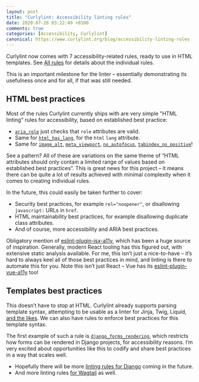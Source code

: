 ```yaml
---
layout: post
title: "Curlylint: Accessibility linting rules"
date: 2020-07-26 03:22:49 +0100
comments: true
categories: [Accessibility, Curlylint]
canonical: https://www.curlylint.org/blog/accessibility-linting-rules
---
```


Curlylint now comes with 7 accessibility-related rules, ready to use in HTML templates. See [All rules](https://www.curlylint.org/docs/rules/all) for details about the individual rules.

<!-- more -->

This is an important milestone for the linter – essentially demonstrating its usefulness once and for all, if that was still needed.

## HTML best practices

Most of the rules Curlylint currently ships with are very simple "HTML linting" rules for accessibility, based on established best practice:

- [`aria_role`](https://www.curlylint.org/docs/rules/aria_role) just checks that `role` attributes are valid.
- Same for [`html_has_lang`](https://www.curlylint.org/docs/rules/html_has_lang), for the `html` `lang` attribute.
- Same for [`image_alt`](https://www.curlylint.org/docs/rules/image_alt), [`meta_viewport`](https://www.curlylint.org/docs/rules/meta_viewport), [`no_autofocus`](https://www.curlylint.org/docs/rules/no_autofocus), [`tabindex_no_positive`](https://www.curlylint.org/docs/rules/tabindex_no_positive)!

See a pattern? All of these are variations on the same theme of “HTML attributes should only contain a limited range of values based on established best practices”. This is great news for this project – it means there can be quite a lot of results achieved with minimal complexity when it comes to creating individual rules.

In the future, this could easily be taken further to cover:

- Security best practices, for example `rel="noopener"`, or disallowing `javascript:` URLs in `href`.
- HTML maintainability best practices, for example disallowing duplicate class attributes.
- And of course, more accessibility and ARIA best practices.

Obligatory mention of [eslint-plugin-jsx-a11y](https://github.com/jsx-eslint/eslint-plugin-jsx-a11y), which has been a huge source of inspiration. Generally, modern React tooling has this figured out, with extensive static analysis available. For me, this isn’t just a nice-to-have – it’s hard to always keel all of those best practices in mind, and linting is there to automate this for you. Note this isn’t just React – Vue has its [eslint-plugin-vue-a11y](https://github.com/maranran/eslint-plugin-vue-a11y) too!

## Templates best practices

This doesn’t have to stop at HTML. Curlylint already supports parsing template syntax, attempting to be usable as a linter for Jinja, Twig, Liquid, [and the likes](https://www.curlylint.org/docs/template-languages). We can also have rules to enforce best practices for this template syntax.

The first example of such a rule is [`django_forms_rendering`](https://www.curlylint.org/docs/rules/django_forms_rendering), which restricts how forms can be rendered in Django projects, for accessibility reasons. I’m very excited about opportunities like this to codify and share best practices in a way that scales well.

- Hopefully there will be more [linting rules for Django](https://github.com/django/deps/pull/69) coming in the future.
- And more linting rules [for Wagtail](https://github.com/wagtail/wagtail/issues/6090) as well.
